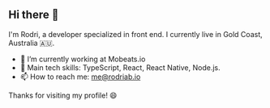 ## Hi there 👋

I'm Rodri, a developer specialized in front end. I currently live in Gold Coast, Australia 🇦🇺.

- 🔭 I’m currently working at Mobeats.io
- 📂 Main tech skills: TypeScript, React, React Native, Node.js.
- 📫 How to reach me: me@rodriab.io

Thanks for visiting my profile! 😄
